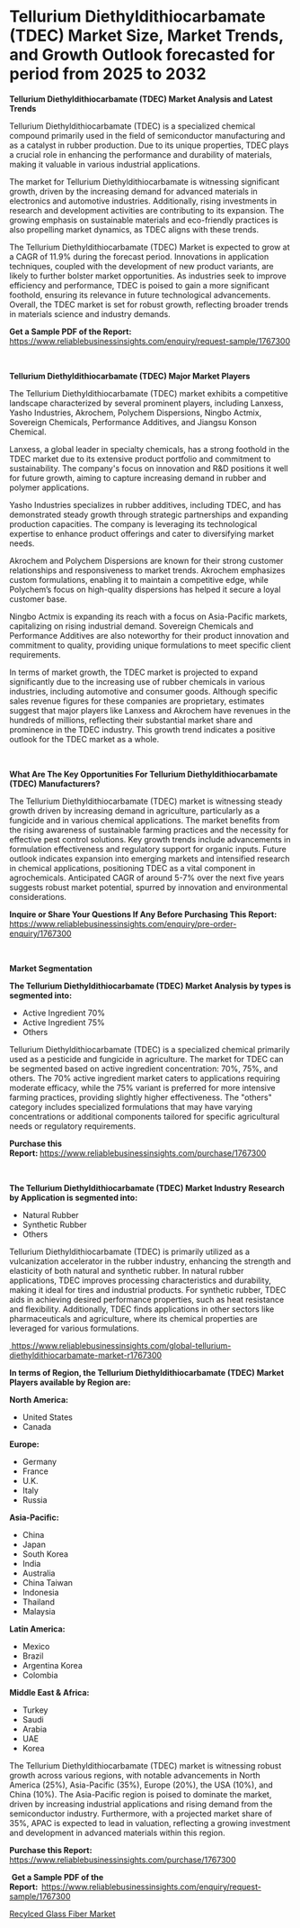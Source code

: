 <p><h1>Tellurium Diethyldithiocarbamate (TDEC) Market Size, Market Trends, and Growth Outlook forecasted for period from 2025 to 2032</h1></p><p><strong>Tellurium Diethyldithiocarbamate (TDEC) Market Analysis and Latest Trends</strong></p>
<p><p>Tellurium Diethyldithiocarbamate (TDEC) is a specialized chemical compound primarily used in the field of semiconductor manufacturing and as a catalyst in rubber production. Due to its unique properties, TDEC plays a crucial role in enhancing the performance and durability of materials, making it valuable in various industrial applications.</p><p>The market for Tellurium Diethyldithiocarbamate is witnessing significant growth, driven by the increasing demand for advanced materials in electronics and automotive industries. Additionally, rising investments in research and development activities are contributing to its expansion. The growing emphasis on sustainable materials and eco-friendly practices is also propelling market dynamics, as TDEC aligns with these trends.</p><p>The Tellurium Diethyldithiocarbamate (TDEC) Market is expected to grow at a CAGR of 11.9% during the forecast period. Innovations in application techniques, coupled with the development of new product variants, are likely to further bolster market opportunities. As industries seek to improve efficiency and performance, TDEC is poised to gain a more significant foothold, ensuring its relevance in future technological advancements. Overall, the TDEC market is set for robust growth, reflecting broader trends in materials science and industry demands.</p></p>
<p><strong>Get a Sample PDF of the Report:&nbsp;</strong> <a href="https://www.reliablebusinessinsights.com/enquiry/request-sample/1767300?utm_campaign=2179&utm_medium=2&utm_source=Github&utm_content=ia&utm_term=02022025&utm_id=tellurium-diethyldithiocarbamate-tdec">https://www.reliablebusinessinsights.com/enquiry/request-sample/1767300</a></p>
<p>&nbsp;</p>
<p><strong>Tellurium Diethyldithiocarbamate (TDEC) Major Market Players</strong></p>
<p><p>The Tellurium Diethyldithiocarbamate (TDEC) market exhibits a competitive landscape characterized by several prominent players, including Lanxess, Yasho Industries, Akrochem, Polychem Dispersions, Ningbo Actmix, Sovereign Chemicals, Performance Additives, and Jiangsu Konson Chemical.</p><p>Lanxess, a global leader in specialty chemicals, has a strong foothold in the TDEC market due to its extensive product portfolio and commitment to sustainability. The company's focus on innovation and R&D positions it well for future growth, aiming to capture increasing demand in rubber and polymer applications.</p><p>Yasho Industries specializes in rubber additives, including TDEC, and has demonstrated steady growth through strategic partnerships and expanding production capacities. The company is leveraging its technological expertise to enhance product offerings and cater to diversifying market needs.</p><p>Akrochem and Polychem Dispersions are known for their strong customer relationships and responsiveness to market trends. Akrochem emphasizes custom formulations, enabling it to maintain a competitive edge, while Polychem’s focus on high-quality dispersions has helped it secure a loyal customer base.</p><p>Ningbo Actmix is expanding its reach with a focus on Asia-Pacific markets, capitalizing on rising industrial demand. Sovereign Chemicals and Performance Additives are also noteworthy for their product innovation and commitment to quality, providing unique formulations to meet specific client requirements.</p><p>In terms of market growth, the TDEC market is projected to expand significantly due to the increasing use of rubber chemicals in various industries, including automotive and consumer goods. Although specific sales revenue figures for these companies are proprietary, estimates suggest that major players like Lanxess and Akrochem have revenues in the hundreds of millions, reflecting their substantial market share and prominence in the TDEC industry. This growth trend indicates a positive outlook for the TDEC market as a whole.</p></p>
<p>&nbsp;</p>
<p><strong>What Are The Key Opportunities For Tellurium Diethyldithiocarbamate (TDEC) Manufacturers?</strong></p>
<p><p>The Tellurium Diethyldithiocarbamate (TDEC) market is witnessing steady growth driven by increasing demand in agriculture, particularly as a fungicide and in various chemical applications. The market benefits from the rising awareness of sustainable farming practices and the necessity for effective pest control solutions. Key growth trends include advancements in formulation effectiveness and regulatory support for organic inputs. Future outlook indicates expansion into emerging markets and intensified research in chemical applications, positioning TDEC as a vital component in agrochemicals. Anticipated CAGR of around 5-7% over the next five years suggests robust market potential, spurred by innovation and environmental considerations.</p></p>
<p><strong>Inquire or Share Your Questions If Any Before Purchasing This Report:</strong> <a href="https://www.reliablebusinessinsights.com/enquiry/pre-order-enquiry/1767300?utm_campaign=2179&utm_medium=2&utm_source=Github&utm_content=ia&utm_term=02022025&utm_id=tellurium-diethyldithiocarbamate-tdec">https://www.reliablebusinessinsights.com/enquiry/pre-order-enquiry/1767300</a></p>
<p>&nbsp;</p>
<p><strong>Market Segmentation</strong></p>
<p><strong>The Tellurium Diethyldithiocarbamate (TDEC) Market Analysis by types is segmented into:</strong></p>
<p><ul><li>Active Ingredient 70%</li><li>Active Ingredient 75%</li><li>Others</li></ul></p>
<p><p>Tellurium Diethyldithiocarbamate (TDEC) is a specialized chemical primarily used as a pesticide and fungicide in agriculture. The market for TDEC can be segmented based on active ingredient concentration: 70%, 75%, and others. The 70% active ingredient market caters to applications requiring moderate efficacy, while the 75% variant is preferred for more intensive farming practices, providing slightly higher effectiveness. The "others" category includes specialized formulations that may have varying concentrations or additional components tailored for specific agricultural needs or regulatory requirements.</p></p>
<p><strong>Purchase this Report:&nbsp;</strong><a href="https://www.reliablebusinessinsights.com/purchase/1767300?utm_campaign=2179&utm_medium=2&utm_source=Github&utm_content=ia&utm_term=02022025&utm_id=tellurium-diethyldithiocarbamate-tdec">https://www.reliablebusinessinsights.com/purchase/1767300</a></p>
<p>&nbsp;</p>
<p><strong>The Tellurium Diethyldithiocarbamate (TDEC) Market Industry Research by Application is segmented into:</strong></p>
<p><ul><li>Natural Rubber</li><li>Synthetic Rubber</li><li>Others</li></ul></p>
<p><p>Tellurium Diethyldithiocarbamate (TDEC) is primarily utilized as a vulcanization accelerator in the rubber industry, enhancing the strength and elasticity of both natural and synthetic rubber. In natural rubber applications, TDEC improves processing characteristics and durability, making it ideal for tires and industrial products. For synthetic rubber, TDEC aids in achieving desired performance properties, such as heat resistance and flexibility. Additionally, TDEC finds applications in other sectors like pharmaceuticals and agriculture, where its chemical properties are leveraged for various formulations.</p></p>
<p><a href="https://www.reliablebusinessinsights.com/global-tellurium-diethyldithiocarbamate-market-r1767300?utm_campaign=2179&utm_medium=2&utm_source=Github&utm_content=ia&utm_term=02022025&utm_id=tellurium-diethyldithiocarbamate-tdec">&nbsp;https://www.reliablebusinessinsights.com/global-tellurium-diethyldithiocarbamate-market-r1767300</a></p>
<p><strong>In terms of Region, the Tellurium Diethyldithiocarbamate (TDEC) Market Players available by Region are:</strong></p>
<p>
    <p> <strong> North America: </strong>
        <ul>
            <li>United States</li>
            <li>Canada</li>
        </ul>
        </p> 
    <p> <strong> Europe: </strong>
        <ul>
            <li>Germany</li>
            <li>France</li>
            <li>U.K.</li>
            <li>Italy</li>
            <li>Russia</li>
        </ul>
        </p> 
    <p> <strong> Asia-Pacific: </strong>
        <ul>
            <li>China</li>
            <li>Japan</li>
            <li>South Korea</li>
            <li>India</li>
            <li>Australia</li>
            <li>China Taiwan</li>
            <li>Indonesia</li>
            <li>Thailand</li>
            <li>Malaysia</li>
        </ul>
        </p> 
    <p> <strong> Latin America: </strong>
        <ul>
            <li>Mexico</li>
            <li>Brazil</li>
            <li>Argentina Korea</li>
            <li>Colombia</li>
        </ul>
        </p> 
    <p> <strong> Middle East & Africa: </strong>
        <ul>
            <li>Turkey</li>
            <li>Saudi</li>
            <li>Arabia</li>
            <li>UAE</li>
            <li>Korea</li>
        </ul>
    </p>
    </p>
<p><p>The Tellurium Diethyldithiocarbamate (TDEC) market is witnessing robust growth across various regions, with notable advancements in North America (25%), Asia-Pacific (35%), Europe (20%), the USA (10%), and China (10%). The Asia-Pacific region is poised to dominate the market, driven by increasing industrial applications and rising demand from the semiconductor industry. Furthermore, with a projected market share of 35%, APAC is expected to lead in valuation, reflecting a growing investment and development in advanced materials within this region.</p></p>
<p><strong>Purchase this Report: </strong><a href="https://www.reliablebusinessinsights.com/purchase/1767300?utm_campaign=2179&utm_medium=2&utm_source=Github&utm_content=ia&utm_term=02022025&utm_id=tellurium-diethyldithiocarbamate-tdec">https://www.reliablebusinessinsights.com/purchase/1767300</a></p>
<p>&nbsp;<strong>Get a Sample PDF of the Report:&nbsp;&nbsp;</strong><a href="https://www.reliablebusinessinsights.com/enquiry/request-sample/1767300?utm_campaign=2179&utm_medium=2&utm_source=Github&utm_content=ia&utm_term=02022025&utm_id=tellurium-diethyldithiocarbamate-tdec">https://www.reliablebusinessinsights.com/enquiry/request-sample/1767300</a></p>
<p><strong></strong></p>
<p><p><a href="https://github.com/gerdabatiskzv9/Market-Research-Report-List-1/blob/main/recylced-glass-fiber-market.md?utm_campaign=2179&utm_medium=2&utm_source=Github&utm_content=ia&utm_term=02022025&utm_id=tellurium-diethyldithiocarbamate-tdec">Recylced Glass Fiber Market</a></p></p>